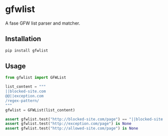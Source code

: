 # gfwlist

A fase GFW list parser and matcher.

## Installation

```bash
pip install gfwlist
```

## Usage

```python
from gfwlist import GFWList

list_content = """
||blocked-site.com
@@||exception.com
/regex-pattern/
"""
gfwlist = GFWList(list_content)

assert gfwlist.test("http://blocked-site.com/page") == "||blocked-site.com"
assert gfwlist.test("http://exception.com/page") is None
assert gfwlist.test("http://allowed-site.com/page") is None
```
